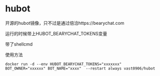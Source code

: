 # hubot

开源的hubot镜像，只不过是通过倍洽https://bearychat.com

运行的时候带上HUBOT_BEARYCHAT_TOKENS变量

带了shellcmd

使用方法
```
docker run -d --env HUBOT_BEARYCHAT_TOKENS="xxxxxxx" BOT_OWNER="xxxxxx" BOT_NAME="xxxx"  --restart always vast0906/hubot  
```
